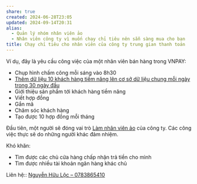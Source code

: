 ```yaml
---
share: true
created: 2024-06-28T23:05
updated: 2024-09-14T20:31
alias:
  - Quản lý nhóm nhân viên ảo
  - Nhân viên công ty vì muốn chạy chỉ tiêu nên sẵn sàng mua cho bạn
title: Chạy chỉ tiêu cho nhân viên của công ty trung gian thanh toán
---
```


Ví dụ, đây là yêu cầu công việc của một nhân viên bán hàng trong VNPAY:
- Chụp hình chấm công mỗi sáng vào 8h30
- [Thêm dữ liệu 10 khách hàng tiềm năng lên cơ sở dữ liệu chung mỗi ngày trong 30 ngày đầu](../../../%E2%9A%A1Hi%E1%BB%83u%20bi%E1%BA%BFt%20s%C3%A2u/Ng%C3%A0nh%20t%C3%A0i%20ch%C3%ADnh/Trung%20gian%20thanh%20to%C3%A1n/L%E1%BB%A3i%20%C3%ADch,%20%C4%91%E1%BB%99ng%20c%C6%A1%20c%E1%BB%A7a%20c%C3%A1c%20b%C3%AAn/C%C3%B4ng%20ty%20kh%C3%B4ng%20quan%20t%C3%A2m%20d%E1%BB%AF%20li%E1%BB%87u%20c%E1%BB%ADa%20h%C3%A0ng%20do%20nh%C3%A2n%20vi%C3%AAn%20g%E1%BB%ADi%20v%E1%BB%81%20c%C3%B3%20b%E1%BB%8B%20tr%C3%B9ng%20l%E1%BA%B7p%20hay%20kh%C3%B4ng.md)
- Giới thiệu sản phẩm tới khách hàng tiềm năng
- Viết hợp đồng
- Gắn mã
- Chăm sóc khách hàng
- Tạo được 10 hợp đồng mỗi tháng

Đầu tiên, một người sẽ đóng vai trò [Làm nhân viên ảo](../../../%F0%9F%93%9CT%C3%A0i%20nguy%C3%AAn/%C3%9D%20t%C6%B0%E1%BB%9Fng%20ki%E1%BA%BFm%20ti%E1%BB%81n/3%20%C3%9D%20t%C6%B0%E1%BB%9Fng/C%C3%B4ng%20vi%E1%BB%87c%20th%E1%BB%9Di%20v%E1%BB%A5/L%C3%A0m%20nh%C3%A2n%20vi%C3%AAn%20%E1%BA%A3o/index.md) của công ty. Các công việc thực sẽ do những người khác đảm nhiệm.

Khó khăn:
- Tìm được các chủ cửa hàng chấp nhận trả tiền cho mình
- Tìm được nhiều tài khoản ngân hàng khác chủ

Liên hệ:: [Nguyễn Hữu Lộc – 0783865410](../../Ng%C6%B0%E1%BB%9Di%20ch%C6%A1i/Nguy%E1%BB%85n%20H%E1%BB%AFu%20L%E1%BB%99c.md)



